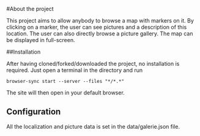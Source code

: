 #About the project

This project aims to allow anybody to browse a map with markers on it. 
By clicking on a marker, the user can see pictures and a description of this location.
The user can also directly browse a picture gallery.
The map can be displayed in full-screen.


##Installation

After having cloned/forked/downloaded the project, no installation is required. 
Just open a terminal in the directory and run 

```
browser-sync start --server --files "*/*.*"
``` 

The site will then open in your default browser.

## Configuration
All the localization and picture data is set in the data/galerie.json file.

